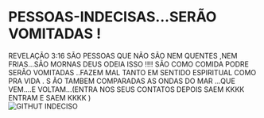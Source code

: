 # PESSOAS-INDECISAS...SERÃO VOMITADAS !
REVELAÇÃO 3:16  SÃO PESSOAS QUE NÃO SÃO NEM QUENTES ,NEM FRIAS...SÃO MORNAS
DEUS ODEIA ISSO !!!!
SÃO COMO COMIDA PODRE SERÃO VOMITADAS ..FAZEM MAL
TANTO EM SENTIDO ESPIRITUAL COMO PRA VIDA .
S ÃO TAMBEM COMPARADAS AS ONDAS DO MAR ...QUE VEM....E VOLTAM...(ENTRA NOS SEUS CONTATOS DEPOIS SAEM KKKK ENTRAM E SAEM KKKK )                                                                                                                                                                                                     
![GITHUT INDECISO](https://user-images.githubusercontent.com/96752968/152701336-8ee03bc1-c92e-4038-9c2d-fb80b25d4c48.gif)
